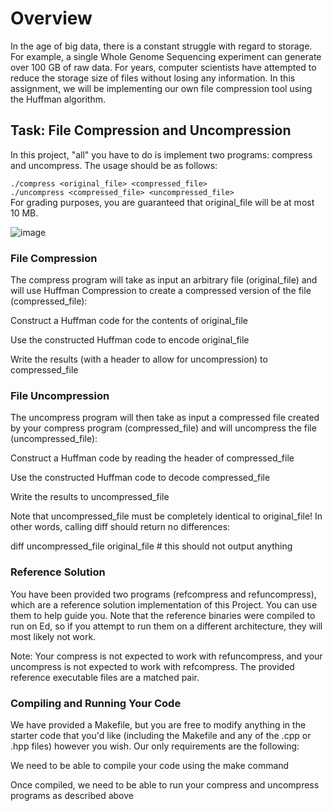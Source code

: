 # Overview
In the age of big data, there is a constant struggle with regard to storage. For example, a single Whole Genome Sequencing experiment can generate over 100 GB of raw data. For years, computer scientists have attempted to reduce the storage size of files without losing any information. In this assignment, we will be implementing our own file compression tool using the Huffman algorithm.

## Task: File Compression and Uncompression
In this project, "all" you have to do is implement two programs: compress and uncompress. The usage should be as follows:

`./compress <original_file> <compressed_file>` <br>
`./uncompress <compressed_file> <uncompressed_file>` <br>
For grading purposes, you are guaranteed that original_file will be at most 10 MB.

![image](https://github.com/user-attachments/assets/367bf609-dcdc-45a4-9133-ce276fc7f4d3)


### File Compression
The compress program will take as input an arbitrary file (original_file) and will use Huffman Compression to create a compressed version of the file (compressed_file):

Construct a Huffman code for the contents of original_file

Use the constructed Huffman code to encode original_file

Write the results (with a header to allow for uncompression) to compressed_file

### File Uncompression
The uncompress program will then take as input a compressed file created by your compress program (compressed_file) and will uncompress the file (uncompressed_file):

Construct a Huffman code by reading the header of compressed_file

Use the constructed Huffman code to decode compressed_file

Write the results to uncompressed_file

Note that uncompressed_file must be completely identical to original_file! In other words, calling diff should return no differences:

diff uncompressed_file original_file # this should not output anything
### Reference Solution
You have been provided two programs (refcompress and refuncompress), which are a reference solution implementation of this Project. You can use them to help guide you. Note that the reference binaries were compiled to run on Ed, so if you attempt to run them on a different architecture, they will most likely not work.

Note: Your compress is not expected to work with refuncompress, and your uncompress is not expected to work with refcompress. The provided reference executable files are a matched pair.

### Compiling and Running Your Code
We have provided a Makefile, but you are free to modify anything in the starter code that you'd like (including the Makefile and any of the .cpp or .hpp files) however you wish. Our only requirements are the following:

We need to be able to compile your code using the make command

Once compiled, we need to be able to run your compress and uncompress programs as described above
